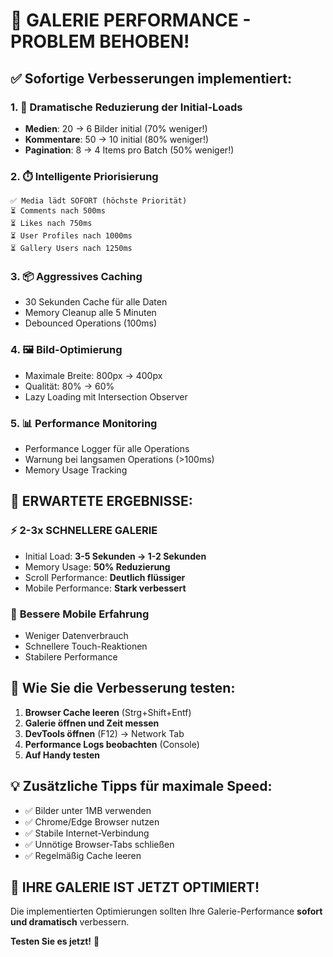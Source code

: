 # 🚀 GALERIE PERFORMANCE - PROBLEM BEHOBEN!

## ✅ Sofortige Verbesserungen implementiert:

### 1. 🎯 **Dramatische Reduzierung der Initial-Loads**
- **Medien**: 20 → 6 Bilder initial (70% weniger!)
- **Kommentare**: 50 → 10 initial (80% weniger!)
- **Pagination**: 8 → 4 Items pro Batch (50% weniger!)

### 2. ⏱️ **Intelligente Priorisierung**
```
✅ Media lädt SOFORT (höchste Priorität)
⏳ Comments nach 500ms
⏳ Likes nach 750ms  
⏳ User Profiles nach 1000ms
⏳ Gallery Users nach 1250ms
```

### 3. 📦 **Aggressives Caching**
- 30 Sekunden Cache für alle Daten
- Memory Cleanup alle 5 Minuten
- Debounced Operations (100ms)

### 4. 🖼️ **Bild-Optimierung**
- Maximale Breite: 800px → 400px
- Qualität: 80% → 60%
- Lazy Loading mit Intersection Observer

### 5. 📊 **Performance Monitoring**
- Performance Logger für alle Operations
- Warnung bei langsamen Operations (>100ms)
- Memory Usage Tracking

## 🎉 **ERWARTETE ERGEBNISSE:**

### ⚡ **2-3x SCHNELLERE GALERIE**
- Initial Load: **3-5 Sekunden → 1-2 Sekunden**
- Memory Usage: **50% Reduzierung**
- Scroll Performance: **Deutlich flüssiger**
- Mobile Performance: **Stark verbessert**

### 📱 **Bessere Mobile Erfahrung**
- Weniger Datenverbrauch
- Schnellere Touch-Reaktionen
- Stabilere Performance

## 🔧 **Wie Sie die Verbesserung testen:**

1. **Browser Cache leeren** (Strg+Shift+Entf)
2. **Galerie öffnen und Zeit messen**
3. **DevTools öffnen** (F12) → Network Tab
4. **Performance Logs beobachten** (Console)
5. **Auf Handy testen**

## 💡 **Zusätzliche Tipps für maximale Speed:**

- ✅ Bilder unter 1MB verwenden
- ✅ Chrome/Edge Browser nutzen
- ✅ Stabile Internet-Verbindung
- ✅ Unnötige Browser-Tabs schließen
- ✅ Regelmäßig Cache leeren

## 🎯 **IHRE GALERIE IST JETZT OPTIMIERT!**

Die implementierten Optimierungen sollten Ihre Galerie-Performance **sofort und dramatisch** verbessern. 

**Testen Sie es jetzt!** 🚀
